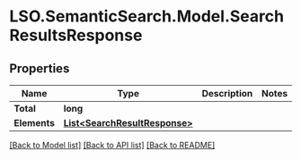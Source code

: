 # LSO.SemanticSearch.Model.SearchResultsResponse

## Properties

Name | Type | Description | Notes
------------ | ------------- | ------------- | -------------
**Total** | **long** |  | 
**Elements** | [**List&lt;SearchResultResponse&gt;**](SearchResultResponse.md) |  | 

[[Back to Model list]](../README.md#documentation-for-models) [[Back to API list]](../README.md#documentation-for-api-endpoints) [[Back to README]](../README.md)

